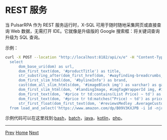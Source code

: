 REST 服务
=

当 PulsarRPA 作为 REST 服务运行时，X-SQL 可用于随时随地采集网页或直接查询 Web 数据，无需打开 IDE。它就像是升级版的 Google 搜索框：将关键词查询升级为 SQL 查询。

示例：

```bash
curl -X POST --location "http://localhost:8182/api/x/e" -H "Content-Type: text/plain" -d "
  select
      dom_base_uri(dom) as url,
      dom_first_text(dom, '#productTitle') as title,
      str_substring_after(dom_first_href(dom, '#wayfinding-breadcrumbs_container ul li:last-child a'), '&node=') as category,
      dom_first_slim_html(dom, '#bylineInfo') as brand,
      cast(dom_all_slim_htmls(dom, '#imageBlock img') as varchar) as gallery,
      dom_first_slim_html(dom, '#landingImage, #imgTagWrapperId img, #imageBlock img:expr(width > 400)') as img,
      dom_first_text(dom, '#price tr td:contains(List Price) ~ td') as listprice,
      dom_first_text(dom, '#price tr td:matches(^Price) ~ td') as price,
      str_first_float(dom_first_text(dom, '#reviewsMedley .AverageCustomerReviews span:contains(out of)'), 0.0) as score
  from load_and_select('https://www.amazon.com/dp/B09V3KXJPB -i 1d -njr 3', 'body');"
```

示例代码可以在这里找到:[bash](../../../bin/scrape.sh)，[batch](../../../bin/scrape.bat)，[java](../../../pulsar-client/src/main/java/ai/platon/pulsar/client/Scraper.java)，[kotlin](../../../pulsar-client/src/main/kotlin/ai/platon/pulsar/client/Scraper.kt)，[php](../../../pulsar-client/src/main/php/Scraper.php)。

------

[Prev](14AI-extraction.md) [Home](1home.md) [Next](16console.md)
